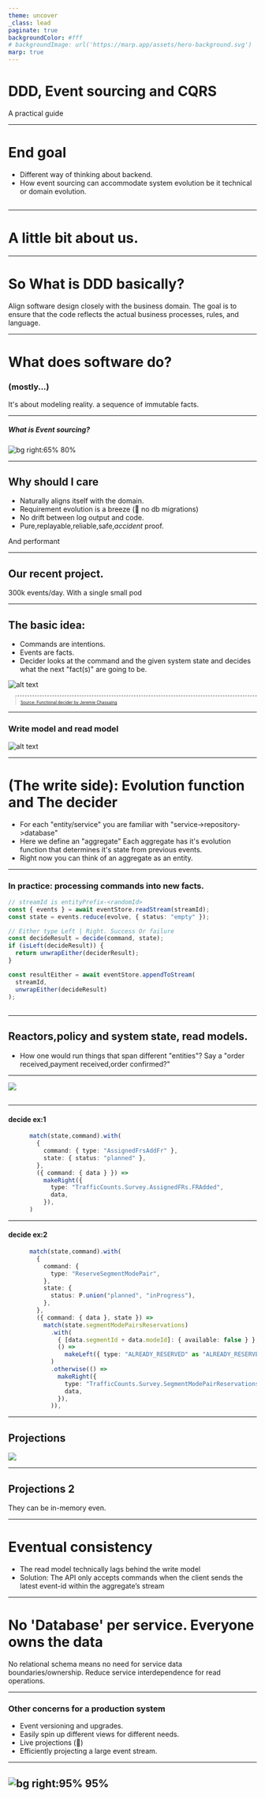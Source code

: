 ```yaml
---
theme: uncover
_class: lead
paginate: true
backgroundColor: #fff
# backgroundImage: url('https://marp.app/assets/hero-background.svg')
marp: true
---
```


<!-- ![bg left:40% 80%](https://marp.app/assets/marp.svg) -->

# **DDD, Event sourcing and CQRS**

A practical guide

---

# End goal

- Different way of thinking about backend.
- How event sourcing can accommodate system evolution be it technical or domain evolution.

## <!-- You will see us mention the word domain alot. We use it to express biz. proccesses and constraints. Your systems should be written as close to the biz. domain as possible. Even the abstractions should mirror operational and biz. abstractions your org uses. -->
---

<!-- # Style.

- Practical considerations and operational and implementation details.
- Philosophical underpinnings that will shape your thought process.
-->


# A little bit about us.

---

# So What is DDD basically?

Align software design closely with the business domain. The goal is to ensure that the code reflects the actual business processes, rules, and language.

<!-- ---

# Ok

و البعدو؟ -->

<!-- This is a very old idea. زي اليقلك الديف لازم يببقا فاهم الbussniess. But we take this a bit further -->

---

# What does software do?

### (mostly...)

<!-- i am looking for that image of the old lady that just says big data-->

It's about modeling reality.
a sequence of immutable facts.

<!--Fundementally all organizational and accounting practicies were doing this for *centries* way before *electricity* was a thing. We just get paid monies becase we allow them to do what they were already good at. But cheaper, faster,bigger and easier.
لما الموظفة تقلك روح اختم من كذا
brother you must understand
you are the RPC.

And when you complain about convuluted paper trail for a gov. operation.

you are complaining about bad system design.

These 2 things are more similar than we give credit for.
-->

---

##### What is Event sourcing?

![bg right:65% 80%](https://6850195.fs1.hubspotusercontent-na1.net/hubfs/6850195/Imported_Blog_Media/turning-the-database-inside-out.svg)

---

## Why should I care

<!-- - No relational schema: No service data boundaries/ownership.  reduce service interdependancy for read operations. no contracts no circuts no n+1s. everyone is free to read from the event stream  Maybe this point should be discussed later because at the current time they won't be able to imagine it.-->

<!-- as we mentioned. Nothing is new under the sun all domains were once paper based and based on facts written on sheets paper. This is closer to that which allows you to do things more naturally. Your tech team and your operational team will have the same language with minimal drift. -->

- Naturally aligns itself with the domain.
- Requirement evolution is a breeze (:shushing_face: no db migrations)
- No drift between log output and code.
- Pure,replayable,reliable,safe,_accident_ proof.

And performant

---

## Our recent project.

300k events/day. With a single small pod

---

## The basic idea:

<style>
blockquote {
    border-top: 0.1em dashed #555;
    font-size: 60%;
    margin-top: auto;
}
</style>

- Commands are intentions.
- Events are facts.
- Decider looks at the command and the given system state and decides what the next "fact(s)" are going to be.

![alt text](image-1.png)

> [Source: Functional decider by Jeremie Chassaing](https://thinkbeforecoding.com/post/2021/12/17/functional-event-sourcing-decider)

---
### Write model and read model

![alt text](https://6850195.fs1.hubspotusercontent-na1.net/hubfs/6850195/ES-Pillar-14.svg)

---
# (The write side): Evolution function and The decider

- For each "entity/service" you are familiar with "service->repository->database"
- Here we define an "aggregate" Each aggregate has it's evolution function that determines it's state from previous events.
- Right now you can think of an aggregate as an entity.
<!-- An aggregate is a transactional boundry. a place where all events in the aggregate are enoguh to infer it's own state. (reasonably) you can have aggregates reacting to other aggregates via reactors. which issue commands. But fundementally aggregates own their own state.-->

---

### In practice: processing commands into new facts.

```typescript
// streamId is entityPrefix-<randomId>
const { events } = await eventStore.readStream(streamId);
const state = events.reduce(evolve, { status: "empty" });

// Either type Left | Right. Success Or failure
const decideResult = decide(command, state);
if (isLeft(decideResult)) {
  return unwrapEither(deciderResult);
}

const resultEither = await eventStore.appendToStream(
  streamId,
  unwrapEither(decideResult)
);
```

## <!--This is your service". -->
---
## Reactors,policy and system state, read models.

- How one would run things that span different "entities"? Say a "order received,payment received,order confirmed?"

---

![](https://miro.medium.com/v2/resize:fit:1400/1*zFkyTOpPU-DKOrtOrNHHuw.png)

## <!-- Somewhere. And not exactly sure where that where is. the distinction should be drawn between aggregate and entity -->

---

#### decide ex:1

```typescript
      match(state,command).with(
        {
          command: { type: "AssignedFrsAddFr" },
          state: { status: "planned" },
        },
        ({ command: { data } }) =>
          makeRight({
            type: "TrafficCounts.Survey.AssignedFRs.FRAdded",
            data,
          }),
      )

```

---

#### decide ex:2

```typescript
      match(state,command).with(
        {
          command: {
            type: "ReserveSegmentModePair",
          },
          state: {
            status: P.union("planned", "inProgress"),
          },
        },
        ({ command: { data }, state }) =>
          match(state.segmentModePairsReservations)
            .with(
              { [data.segmentId + data.modeId]: { available: false } },
              () =>
                makeLeft({ type: "ALREADY_RESERVED" as "ALREADY_RESERVED" }),
            )
            .otherwise(() =>
              makeRight({
                type: "TrafficCounts.Survey.SegmentModePairReservations.PairReserved",
                data,
              }),
            )),
```
<!--In memory data structure FTW-->
---

## Projections

![](https://6850195.fs1.hubspotusercontent-na1.net/hubfs/6850195/ES-Pillar-8.svg)

---

## Projections 2
They can be in-memory even.

---

# Eventual consistency
- The read model technically lags behind the write model
- Solution: The API only accepts commands when the client sends the latest event-id within the aggregate’s stream
---

# No 'Database' per service. Everyone owns the data

No relational schema means no need for service data boundaries/ownership. Reduce service interdependence for read operations. 

<!--This-->
---

### Other concerns for a production system

- Event versioning and upgrades.
- Easily spin up different views for different needs.
- Live projections (:thinking:)
- Efficiently projecting a large event stream.

<!-- no contracts no circuts no n+1s. everyone is free to read from the event stream  Maybe this point should be discussed later because at the current time they won't be able to imagine it.-->


---

![bg right:95% 95%](./arch_diagram.svg)
---